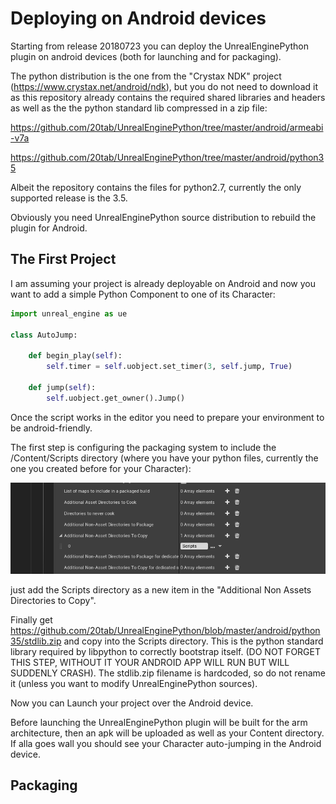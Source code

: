 # Deploying on Android devices

Starting from release 20180723 you can deploy the UnrealEnginePython plugin on android devices (both for launching and for packaging).

The python distribution is the one from the "Crystax NDK" project (https://www.crystax.net/android/ndk), but you do not need to download it as this repository
already contains the required shared libraries and headers as well as the the python standard lib compressed in a zip file:

https://github.com/20tab/UnrealEnginePython/tree/master/android/armeabi-v7a

https://github.com/20tab/UnrealEnginePython/tree/master/android/python35

Albeit the repository contains the files for python2.7, currently the only supported release is the 3.5.

Obviously you need UnrealEnginePython source distribution to rebuild the plugin for Android.

## The First Project

I am assuming your project is already deployable on Android and now you want to add a simple Python Component to one of its Character:

```python
import unreal_engine as ue

class AutoJump:

    def begin_play(self):
        self.timer = self.uobject.set_timer(3, self.jump, True)

    def jump(self):
        self.uobject.get_owner().Jump()
```

Once the script works in the editor you need to prepare your environment to be android-friendly.

The first step is configuring the packaging system to include the /Content/Scripts directory (where you have your python files, currently the one you created before for your Character):

![android_packaging](https://github.com/20tab/UnrealEnginePython/raw/master/docs/android_packaging.png)

just add the Scripts directory as a new item in the "Additional Non Assets Directories to Copy".

Finally get https://github.com/20tab/UnrealEnginePython/blob/master/android/python35/stdlib.zip and copy into the Scripts directory.
This is the python standard library required by libpython to correctly bootstrap itself. (DO NOT FORGET THIS STEP, WITHOUT IT YOUR ANDROID APP WILL RUN BUT WILL SUDDENLY CRASH). The stdlib.zip filename is hardcoded, so do not rename it (unless you want to modify UnrealEnginePython sources).

Now you can Launch your project over the Android device.

Before launching the UnrealEnginePython plugin will be built for the arm architecture, then an apk will be uploaded as well as your Content directory. If alla goes wall you should see your Character auto-jumping in the Android device.

## Packaging

